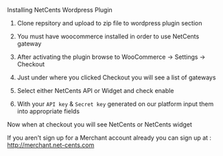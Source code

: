 Installing NetCents Wordpress Plugin

1. Clone repsitory and upload to zip file to wordpress plugin section

2. You must have woocommerce installed in order to use NetCents gateway

3. After activating the plugin browse to WooCommerce -> Settings -> Checkout

4. Just under where you clicked Checkout you will see a list of gateways

5. Select either NetCents API or Widget and check enable

6. With your `API key` & `Secret key` generated on our platform input them into appropriate fields

Now when at checkout you will see NetCents or NetCents widget

If you aren't sign up for a Merchant account already you can sign up at : http://merchant.net-cents.com
